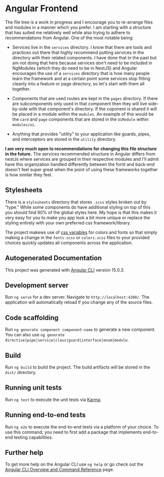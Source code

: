 # Angular Frontend

The file tree is a work in progress and I encourage you to re-arrange files and modules in a manner which you prefer. I am starting with a structure that has suited me relatively well while also trying to adhere to recommendations from Angular. One of the most notable being:

- Services live in the `services` directory. I know that there are tools and practices out there that highly recommend putting services in the directory with their related components. I have done that in the past but am not doing that here because services don't need to be included in NgModules (which they do need to be in NestJS) and Angular encourages the use of a `services` directory that is how many people learn the framework and at a certain point some services stop fitting cleanly into a feature or page directory, so let's start with them all together.

- Components that are used routes are kept in the `pages` directory. If there are subcomponents only used in that component then they will live side-by-side with that component's directory. If the coponent is shared it will be placed in a module within the `modules`. An example of this would be the `card` and `page` components that are stored in the `UiModule` within `modules/ui`.
- Anything that provides "utility" to your application like guards, pipes, and interceptors are stored in the `utility` directory.

**I am very much open to recommendations for changing this file structure in the future.** The services recommended structure in Angular differs from nestJs where services are grouped in their respective modules and I'll admit have this organization handled differently between the fornt and back-end doesn't feel super great when the point of using these frameworks together is how similar they feel.

## Stylesheets
There is a `stylesheets` directory that stores `.scss` styles broken out by "type." While some components do have additional styling on top of this you should find 90% of the global styles here. My hope is that this makes it very easy for you to make you app look a bit more unique or replace the styling entirely with your own preferred css framework/library.

The project makews use of [css variables](https://developer.mozilla.org/en-US/docs/Web/CSS/Using_CSS_custom_properties) for colors and fonts so that simply making a change in the `fonts.scss` or `colors.scss` files to your provided choices quickly updates all components across the application.


## Autogenerated Documentation

This project was generated with [Angular CLI](https://github.com/angular/angular-cli) version 15.0.3.

## Development server

Run `ng serve` for a dev server. Navigate to `http://localhost:4200/`. The application will automatically reload if you change any of the source files.

## Code scaffolding

Run `ng generate component component-name` to generate a new component. You can also use `ng generate directive|pipe|service|class|guard|interface|enum|module`.

## Build

Run `ng build` to build the project. The build artifacts will be stored in the `dist/` directory.

## Running unit tests

Run `ng test` to execute the unit tests via [Karma](https://karma-runner.github.io).

## Running end-to-end tests

Run `ng e2e` to execute the end-to-end tests via a platform of your choice. To use this command, you need to first add a package that implements end-to-end testing capabilities.

## Further help

To get more help on the Angular CLI use `ng help` or go check out the [Angular CLI Overview and Command Reference](https://angular.io/cli) page.
